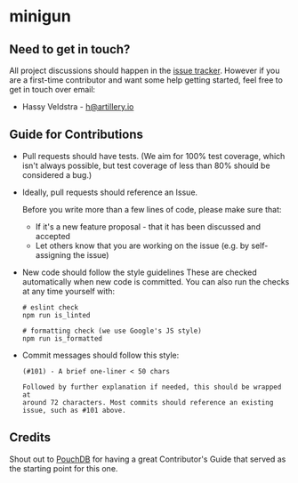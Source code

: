 # minigun

## Need to get in touch?

All project discussions should happen in the [issue tracker](https://github.com/artilleryio/minigun/issues).
However if you are a first-time contributor and want some help getting started,
feel free to get in touch over email:

* Hassy Veldstra - [h@artillery.io](mailto:h@artillery.io)

## Guide for Contributions

* Pull requests should have tests. (We aim for 100% test coverage, which isn't
  always possible, but test coverage of less than 80% should be considered a
  bug.)
* Ideally, pull requests should reference an Issue.

  Before you write more than a few lines of code, please make sure that:

  * If it's a new feature proposal - that it has been discussed and accepted
  * Let others know that you are working on the issue (e.g. by self-assigning the issue)

* New code should follow the style guidelines
  These are checked automatically when new code is committed. You can also run
  the checks at any time yourself with:

  ```shell
  # eslint check
  npm run is_linted
  ```

  ```shell
  # formatting check (we use Google's JS style)
  npm run is_formatted
  ```
* Commit messages should follow this style:
  ```
  (#101) - A brief one-liner < 50 chars

  Followed by further explanation if needed, this should be wrapped at
  around 72 characters. Most commits should reference an existing
  issue, such as #101 above.
  ```

## Credits

Shout out to [PouchDB](https://github.com/pouchdb/pouchdb) for having a great
Contributor's Guide that served as the starting point for this one.
